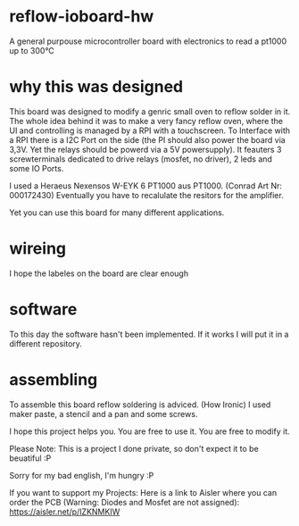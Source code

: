 # reflow-ioboard-hw
A general purpouse microcontroller board with electronics to read a pt1000 up to 300°C

# why this was designed
This board was designed to modify a genric small oven to reflow solder in it. 
The whole idea behind it was to make a very fancy reflow oven, where the UI and controlling is managed by a RPI with a touchscreen.
To Interface with a RPI there is a I2C Port on the side (the PI should also power the board via 3,3V. Yet the relays should be powerd via a 5V powersupply).
It feauters 3 screwterminals dedicated to drive relays (mosfet, no driver), 2 leds and some IO Ports.

I used a Heraeus Nexensos W-EYK 6 PT1000 aus PT1000. (Conrad Art Nr: 000172430)
Eventually you have to recalulate the resitors for the amplifier.

Yet you can use this board for many different applications.


# wireing

I hope the labeles on the board are clear enough


# software
To this day the software hasn't been implemented. If it works I will put it in a different repository.

# assembling
To assemble this board reflow soldering is adviced. (How Ironic)
I used maker paste, a stencil and a pan and some screws.



I hope this project helps you.
You are free to use it.
You are free to modify it.

Please Note: This is a project I done private, so don't expect it to be beuatiful :P

Sorry for my bad english, I'm hungry :P

If you want to support my Projects: Here is a link to Aisler where you can order the PCB (Warning: Diodes and Mosfet are not assigned):
https://aisler.net/p/IZKNMKIW

